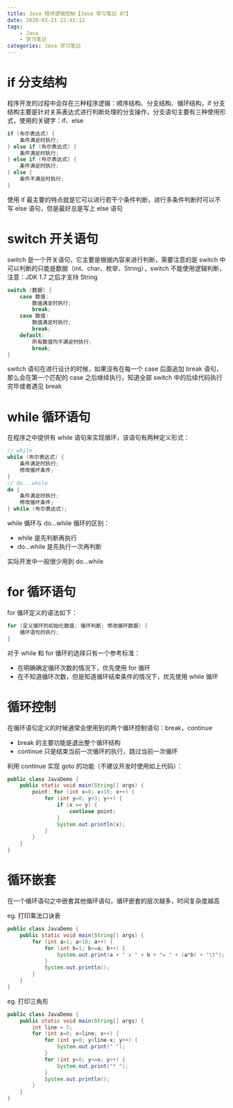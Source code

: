 ```yaml
---
title: Java 程序逻辑控制【Java 学习笔记 07】
date: 2020-03-21 22:41:12
tags:
	- Java
	- 学习笔记
categories: Java 学习笔记
---
```


# if 分支结构

程序开发的过程中会存在三种程序逻辑：顺序结构、分支结构、循环结构，if 分支结构主要是针对关系表达式进行判断处理的分支操作，分支语句主要有三种使用形式，使用的关键字：if、else

<!-- more -->

```java
if (布尔表达式) {
    条件满足时执行;
} else if (布尔表达式) {
    条件满足时执行;
} else if (布尔表达式) {
    条件满足时执行;
} else {
    条件不满足时执行;
}
```

使用 if 最主要的特点就是它可以进行若干个条件判断，进行多条件判断时可以不写 else 语句，但是最好总是写上 else 语句

# switch 开关语句

switch 是一个开关语句，它主要是根据内容来进行判断，需要注意的是 switch 中可以判断的只能是数据（int、char、枚举、String），switch 不能使用逻辑判断，注意：JDK 1.7 之后才支持 String

```java
switch (数据) {
    case 数值:
        数值满足时执行;
        break;
    case 数值:
        数值满足时执行;
        break;
    default:
        所有数值均不满足时执行;
        break;
}
```

switch 语句在进行设计的时候，如果没有在每一个 case 后面追加 break 语句，那么会在第一个匹配的 case 之后继续执行，知道全部 switch 中的后续代码执行完毕或者遇见 break

# while 循环语句

在程序之中提供有 while 语句来实现循环，该语句有两种定义形式：

```java
// while
while (布尔表达式) {
    条件满足时执行;
    修改循环条件;
}
// do...while
do {
    条件满足时执行;
    修改循环条件;
} while (布尔表达式);
```

while 循环与 do...while 循环的区别：

- while 是先判断再执行
- do...while 是先执行一次再判断

实际开发中一般很少用到 do...while

# for 循环语句

for 循环定义的语法如下：

```java
for (定义循环的初始化数值; 循环判断; 修改循环数据) {
    循环语句的执行;
}
```

对于 while 和 for 循环的选择只有一个参考标准：

- 在明确确定循环次数的情况下，优先使用 for 循环
- 在不知道循环次数，但是知道循环结束条件的情况下，优先使用 while 循环

# 循环控制

在循环语句定义的时候通常会使用到的两个循环控制语句：break，continue

- break 的主要功能是退出整个循环结构
- continue 只是结束当前一次循环的执行，跳过当前一次循环

利用 continue 实现 goto 的功能（不建议开发时使用如上代码）：

```java
public class JavaDemo {
    public static void main(String[] args) {
        point: for (int x=0; x<10; x++) {
            for (int y=0; y<3; y++) {
                if (x == y) {
                    continue point;
                }
                System.out.println(x);
            }
        }
    }
}
```

# 循环嵌套

在一个循环语句之中嵌套其他循环语句，循环嵌套的层次越多，时间复杂度越高

eg. 打印乘法口诀表

```java
public class JavaDemo {
    public static void main(String[] args) {
        for (int a=1; a<10; a++) {
            for (int b=1; b<=a; b++) {
                System.out.print(a + " x " + b + "= " + (a*b) + "\t");
            }
            System.out.println();
        }
    }
}
```

eg. 打印三角形

```java
public class JavaDemo {
    public static void main(String[] args) {
        int line = 5;
        for (int x=0; x<line; x++) {
            for (int y=0; y<line-x; y++) {
                System.out.print(" ");
            }
            for (int y=0; y<=x; y++) {
                System.out.print("* ");
            }
            System.out.println();
        }
    }
}
```